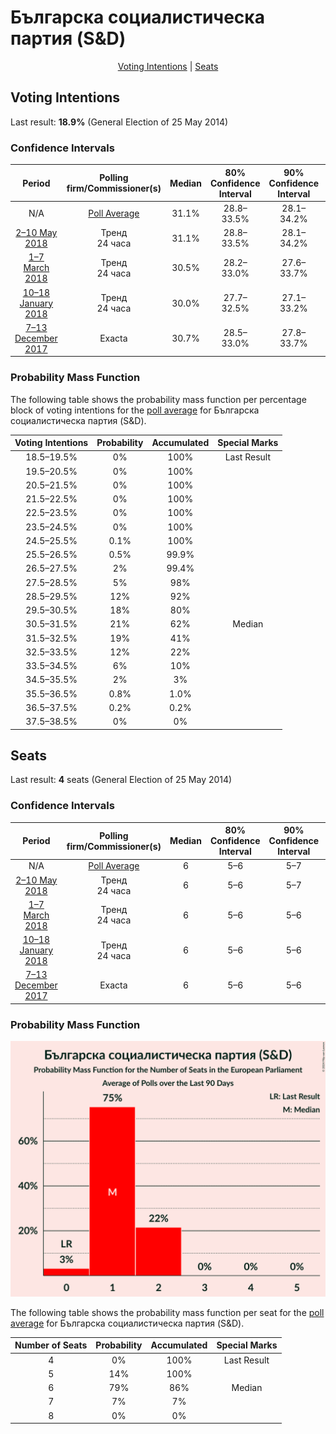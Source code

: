 # Българска социалистическа партия (S&D)

<p align="center"><a href="#voting-intentions">Voting Intentions</a> | <a href="#seats">Seats</a></p>

## Voting Intentions

Last result: **18.9%** (General Election of 25 May 2014)

### Confidence Intervals

| Period     | Polling firm/Commissioner(s) | Median | 80% Confidence Interval | 90% Confidence Interval | 95% Confidence Interval | 99% Confidence Interval |
|:----------:|:----------------:|:-----------:|:-----------------------:|:-----------------------:|:-----------------------:|:-----------------------:|
| N/A | [Poll Average](average.html) | 31.1% | 28.8–33.5% | 28.1–34.2% | 27.6–34.8% | 26.5–36.0% |
| [2–10 May 2018](2018-05-10-Тренд.html) | Тренд <br> 24 часа | 31.1% | 28.8–33.5% | 28.1–34.2% | 27.6–34.8% | 26.5–36.0% |
| [1–7 March 2018](2018-03-07-Тренд.html) | Тренд <br> 24 часа | 30.5% | 28.2–33.0% | 27.6–33.7% | 27.0–34.3% | 25.9–35.5% |
| [10–18 January 2018](2018-01-18-Тренд.html) | Тренд <br> 24 часа | 30.0% | 27.7–32.5% | 27.1–33.2% | 26.5–33.8% | 25.4–35.0% |
| [7–13 December 2017](2017-12-13-Exacta.html) | Exacta | 30.7% | 28.5–33.0% | 27.8–33.7% | 27.3–34.3% | 26.3–35.4% |

### Probability Mass Function

The following table shows the probability mass function per percentage block of voting intentions for the [poll average](average.html) for Българска социалистическа партия (S&D).

| Voting Intentions | Probability | Accumulated | Special Marks |
|:-----------------:|:-----------:|:-----------:|:-------------:|
| 18.5–19.5% | 0% | 100% | Last Result |
| 19.5–20.5% | 0% | 100% |  |
| 20.5–21.5% | 0% | 100% |  |
| 21.5–22.5% | 0% | 100% |  |
| 22.5–23.5% | 0% | 100% |  |
| 23.5–24.5% | 0% | 100% |  |
| 24.5–25.5% | 0.1% | 100% |  |
| 25.5–26.5% | 0.5% | 99.9% |  |
| 26.5–27.5% | 2% | 99.4% |  |
| 27.5–28.5% | 5% | 98% |  |
| 28.5–29.5% | 12% | 92% |  |
| 29.5–30.5% | 18% | 80% |  |
| 30.5–31.5% | 21% | 62% | Median |
| 31.5–32.5% | 19% | 41% |  |
| 32.5–33.5% | 12% | 22% |  |
| 33.5–34.5% | 6% | 10% |  |
| 34.5–35.5% | 2% | 3% |  |
| 35.5–36.5% | 0.8% | 1.0% |  |
| 36.5–37.5% | 0.2% | 0.2% |  |
| 37.5–38.5% | 0% | 0% |  |


## Seats

Last result: **4** seats (General Election of 25 May 2014)

### Confidence Intervals

| Period     | Polling firm/Commissioner(s) | Median | 80% Confidence Interval | 90% Confidence Interval | 95% Confidence Interval | 99% Confidence Interval |
|:----------:|:----------------:|:------:|:-----------------------:|:-----------------------:|:-----------------------:|:-----------------------:|
| N/A | [Poll Average](average.html) | 6 | 5–6 | 5–7 | 5–7 | 5–7 |
| [2–10 May 2018](2018-05-10-Тренд.html) | Тренд <br> 24 часа | 6 | 5–6 | 5–7 | 5–7 | 5–7 |
| [1–7 March 2018](2018-03-07-Тренд.html) | Тренд <br> 24 часа | 6 | 5–6 | 5–6 | 5–7 | 5–7 |
| [10–18 January 2018](2018-01-18-Тренд.html) | Тренд <br> 24 часа | 6 | 5–6 | 5–6 | 5–6 | 5–7 |
| [7–13 December 2017](2017-12-13-Exacta.html) | Exacta | 6 | 5–6 | 5–6 | 5–6 | 5–7 |

### Probability Mass Function

![Graph with seats probability mass function not yet produced](average-seats-pmf-българскасоциалистическапартияsd.png "Seats Probability Mass Function")

The following table shows the probability mass function per seat for the [poll average](average.html) for Българска социалистическа партия (S&D).

| Number of Seats | Probability | Accumulated | Special Marks |
|:---------------:|:-----------:|:-----------:|:-------------:|
| 4 | 0% | 100% | Last Result |
| 5 | 14% | 100% |  |
| 6 | 79% | 86% | Median |
| 7 | 7% | 7% |  |
| 8 | 0% | 0% |  |


